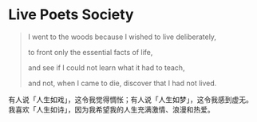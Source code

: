 # Live Poets Society

> I went to the woods because I wished to live deliberately,
>
> to front only the essential facts of life,
>
> and see if I could not learn what it had to teach,
>
> and not, when I came to die, discover that I had not lived.

有人说「人生如戏」，这令我觉得惆怅；有人说「人生如梦」，这令我感到虚无。
我喜欢「人生如诗」，因为我希望我的人生充满激情、浪漫和热爱。
